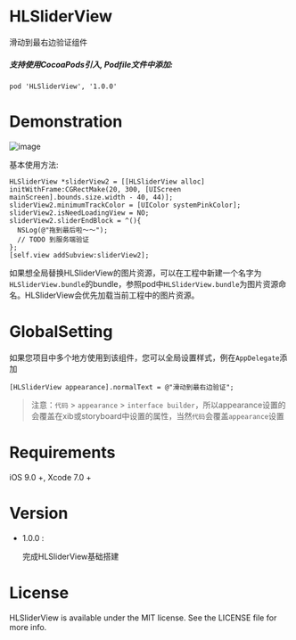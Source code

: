 # HLSliderView

滑动到最右边验证组件

##### 支持使用CocoaPods引入, Podfile文件中添加:

``` objc
pod 'HLSliderView', '1.0.0'
```

# Demonstration

![image](https://github.com/huangchangweng/HLSliderView/blob/main/QQ20220726-111011.gif)

基本使用方法:<p>

``` objc
HLSliderView *sliderView2 = [[HLSliderView alloc] initWithFrame:CGRectMake(20, 300, [UIScreen mainScreen].bounds.size.width - 40, 44)];
sliderView2.minimumTrackColor = [UIColor systemPinkColor];
sliderView2.isNeedLoadingView = NO;
sliderView2.sliderEndBlock = ^(){
  NSLog(@"拖到最后啦～～");
  // TODO 到服务端验证
};
[self.view addSubview:sliderView2];
```

如果想全局替换HLSliderView的图片资源，可以在工程中新建一个名字为`HLSliderView.bundle`的bundle，参照pod中`HLSliderView.bundle`为图片资源命名。HLSliderView会优先加载当前工程中的图片资源。

# GlobalSetting

如果您项目中多个地方使用到该组件，您可以全局设置样式，例在`AppDelegate`添加

``` objc
[HLSliderView appearance].normalText = @"滑动到最右边验证";
```

> 注意：`代码` > `appearance` > `interface builder`，所以appearance设置的会覆盖在xib或storyboard中设置的属性，当然`代码`会覆盖`appearance`设置

# Requirements

iOS 9.0 +, Xcode 7.0 +

# Version

* 1.0.0 :

  完成HLSliderView基础搭建

# License

HLSliderView is available under the MIT license. See the LICENSE file for more info.
